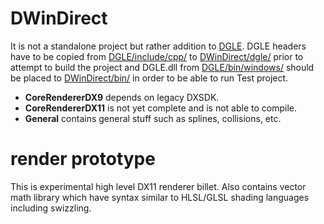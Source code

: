 # DWinDirect
It is not a standalone project but rather addition to [DGLE](https://github.com/DGLE-HQ/DGLE).
DGLE headers have to be copied from [DGLE/include/cpp/](https://github.com/DGLE-HQ/DGLE/tree/master/include/cpp) to [DWinDirect/dgle/](https://github.com/DGLE-HQ/DWinDirect/tree/master/dgle) prior to attempt to build the project and DGLE.dll from [DGLE/bin/windows/](https://github.com/DGLE-HQ/DGLE/tree/master/bin/windows) should be placed to [DWinDirect/bin/](https://github.com/DGLE-HQ/DWinDirect/tree/master/bin) in order to be able to run Test project.
* __CoreRendererDX9__ depends on legacy DXSDK.
* __CoreRendererDX11__ is not yet complete and is not able to compile.
* __General__ contains general stuff such as splines, collisions, etc.

# render prototype
This is experimental high level DX11 renderer billet. Also contains vector math library which have syntax similar to HLSL/GLSL shading languages including swizzling.
